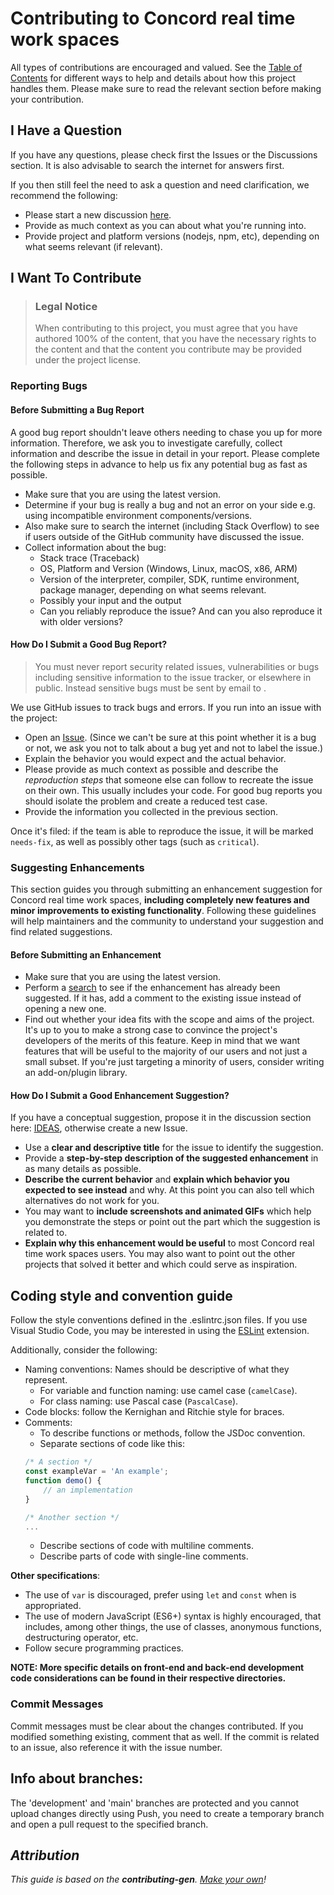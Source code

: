 # Contributing to Concord real time work spaces


All types of contributions are encouraged and valued. See the [Table of Contents](#table-of-contents) for different ways to help and details about how this project handles them. Please make sure to read the relevant section before making your contribution. 


## I Have a Question
If you have any questions, please check first the Issues or the Discussions section. It is also advisable to search the internet for answers first.

If you then still feel the need to ask a question and need clarification, we recommend the following:

- Please start a new discussion [here](https://github.com/ACSG-64/concord-real-time-workspaces/discussions/categories/q-a).
- Provide as much context as you can about what you're running into.
- Provide project and platform versions (nodejs, npm, etc), depending on what seems relevant (if relevant).

## I Want To Contribute

> ### Legal Notice <!-- omit in toc -->
> When contributing to this project, you must agree that you have authored 100% of the content, that you have the necessary rights to the content and that the content you contribute may be provided under the project license.

### Reporting Bugs

<!-- omit in toc -->
#### Before Submitting a Bug Report

A good bug report shouldn't leave others needing to chase you up for more information. Therefore, we ask you to investigate carefully, collect information and describe the issue in detail in your report. Please complete the following steps in advance to help us fix any potential bug as fast as possible.

- Make sure that you are using the latest version.
- Determine if your bug is really a bug and not an error on your side e.g. using incompatible environment components/versions.
- Also make sure to search the internet (including Stack Overflow) to see if users outside of the GitHub community have discussed the issue.
- Collect information about the bug:
    - Stack trace (Traceback)
    - OS, Platform and Version (Windows, Linux, macOS, x86, ARM)
    - Version of the interpreter, compiler, SDK, runtime environment, package manager, depending on what seems relevant.
    - Possibly your input and the output
    - Can you reliably reproduce the issue? And can you also reproduce it with older versions?

<!-- omit in toc -->
#### How Do I Submit a Good Bug Report?

> You must never report security related issues, vulnerabilities or bugs including sensitive information to the issue tracker, or elsewhere in public. Instead sensitive bugs must be sent by email to .
<!-- You may add a PGP key to allow the messages to be sent encrypted as well. -->

We use GitHub issues to track bugs and errors. If you run into an issue with the project:

- Open an [Issue](https://github.com/ACSG-64/concord-real-time-workspaces/issues/new). (Since we can't be sure at this point whether it is a bug or not, we ask you not to talk about a bug yet and not to label the issue.)
- Explain the behavior you would expect and the actual behavior.
- Please provide as much context as possible and describe the *reproduction steps* that someone else can follow to recreate the issue on their own. This usually includes your code. For good bug reports you should isolate the problem and create a reduced test case.
- Provide the information you collected in the previous section.

Once it's filed: if the team is able to reproduce the issue, it will be marked `needs-fix`, as well as possibly other tags (such as `critical`).

### Suggesting Enhancements

This section guides you through submitting an enhancement suggestion for Concord real time work spaces, **including completely new features and minor improvements to existing functionality**. Following these guidelines will help maintainers and the community to understand your suggestion and find related suggestions.

<!-- omit in toc -->
#### Before Submitting an Enhancement

- Make sure that you are using the latest version.
- Perform a [search](https://github.com/ACSG-64/concord-real-time-workspaces/issues) to see if the enhancement has already been suggested. If it has, add a comment to the existing issue instead of opening a new one.
- Find out whether your idea fits with the scope and aims of the project. It's up to you to make a strong case to convince the project's developers of the merits of this feature. Keep in mind that we want features that will be useful to the majority of our users and not just a small subset. If you're just targeting a minority of users, consider writing an add-on/plugin library.

<!-- omit in toc -->
#### How Do I Submit a Good Enhancement Suggestion?

If you have a conceptual suggestion, propose it in the discussion section here: [IDEAS](https://github.com/ACSG-64/concord-real-time-workspaces/discussions/categories/ideas), otherwise create a new Issue. 

- Use a **clear and descriptive title** for the issue to identify the suggestion.
- Provide a **step-by-step description of the suggested enhancement** in as many details as possible.
- **Describe the current behavior** and **explain which behavior you expected to see instead** and why. At this point you can also tell which alternatives do not work for you.
- You may want to **include screenshots and animated GIFs** which help you demonstrate the steps or point out the part which the suggestion is related to. 
- **Explain why this enhancement would be useful** to most Concord real time work spaces users. You may also want to point out the other projects that solved it better and which could serve as inspiration.


## Coding style and convention guide
Follow the style conventions defined in the .eslintrc.json files. If you use Visual Studio Code, you may be interested in using the [ESLint](https://marketplace.visualstudio.com/items?itemName=dbaeumer.vscode-eslint&ssr=false#overview) extension.

Additionally, consider the following:
*   Naming conventions: Names should be descriptive of what they represent.
    *   For variable and function naming: use camel case (`camelCase`).
    *   For class naming: use Pascal case (`PascalCase`).
*   Code blocks: follow the Kernighan and Ritchie style for braces.
*   Comments:
    *   To describe functions or methods, follow the JSDoc convention. 
    *   Separate sections of code like this: 
    ```javascript
    /* A section */
    const exampleVar = 'An example';
    function demo() {
        // an implementation
    }
    
    /* Another section */
    ...
    ```
    *   Describe sections of code with multiline comments.
    *   Describe parts of code with single-line comments.

**Other specifications**: 
*   The use of `var` is discouraged, prefer using `let` and `const` when is appropriated.
*   The use of modern JavaScript (ES6+) syntax is highly encouraged, that includes, among other things, the use of classes, anonymous functions, destructuring operator, etc.
*   Follow secure programming practices.

**NOTE: More specific details on front-end and back-end development code considerations can be found in their respective directories.**

### Commit Messages
Commit messages must be clear about the changes contributed. If you modified something existing, comment that as well. If the commit is related to an issue, also reference it with the issue number.

## Info about branches:
The 'development' and 'main' branches are protected and you cannot upload changes directly using Push, you need to create a temporary branch and open a pull request to the specified branch.

## _Attribution_
_This guide is based on the **contributing-gen**. [Make your own](https://github.com/bttger/contributing-gen)!_